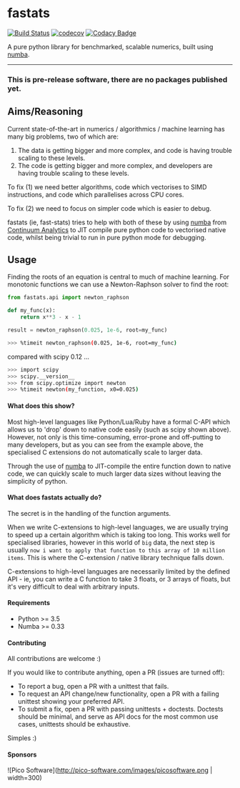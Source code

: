 # fastats
[![Build Status](https://travis-ci.org/fastats/fastats.svg?branch=master)](https://travis-ci.org/fastats/fastats)
[![codecov](https://codecov.io/gh/fastats/fastats/branch/master/graph/badge.svg)](https://codecov.io/gh/fastats/fastats)
[![Codacy Badge](https://api.codacy.com/project/badge/Grade/2199521147834d58b9f0e8e155c97309)](https://www.codacy.com/app/dave.willmer/fastats?utm_source=github.com&amp;utm_medium=referral&amp;utm_content=fastats/fastats&amp;utm_campaign=Badge_Grade)


A pure python library for benchmarked, scalable numerics, built using [numba](http://numba.pydata.org/).

---

### **This is pre-release software, there are no packages published yet.**

## Aims/Reasoning


Current state-of-the-art in numerics / algorithmics / machine learning has many big problems, two of which are:

1. The data is getting bigger and more complex, and code is having trouble scaling to these levels.
2. The code is getting bigger and more complex, and developers are having trouble scaling to these levels.

To fix (1) we need better algorithms, code which vectorises to SIMD instructions, and code which parallelises across CPU cores.

To fix (2) we need to focus on simpler code which is easier to debug.

fastats (ie, fast-stats) tries to help with both of these by using [numba](http://numba.pydata.org/) from [Continuum Analytics](https://www.continuum.io/) to JIT compile pure python code to vectorised native code, whilst being trivial to run in pure python mode for debugging.

## Usage

Finding the roots of an equation is central to much of machine learning. For monotonic functions we can use a Newton-Raphson solver to find the root:

```python
from fastats.api import newton_raphson

def my_func(x):
    return x**3 - x - 1

result = newton_raphson(0.025, 1e-6, root=my_func)
```


```bash
>>> %timeit newton_raphson(0.025, 1e-6, root=my_func)

```

compared with scipy 0.12 ...

 ```bash
 >>> import scipy
 >>> scipy.__version__
 >>> from scipy.optimize import newton
 >>> %timeit newton(my_function, x0=0.025)

 ```


#### What does this show?

Most high-level languages like Python/Lua/Ruby have a formal C-API which allows us to 'drop' down to native code easily (such as scipy shown above). However, not only is this time-consuming, error-prone and off-putting to many developers, but as you can see from the example above, the specialised C extensions do not automatically scale to larger data.

Through the use of [numba](http://numba.pydata.org/) to JIT-compile the entire function down to native code, we can quickly scale to much larger data sizes without leaving the simplicity of python.

#### What does fastats actually do?

The secret is in the handling of the function arguments.

When we write C-extensions to high-level languages, we are usually trying to speed up a certain algorithm which is taking too long. This works well for specialised libraries, however in this world of `big` data, the next step is usually `now i want to apply that function to this array of 10 million items`. This is where the C-extension / native library technique falls down.


C-extensions to high-level languages are necessarily limited by the defined API - ie, you can write a C function to take 3 floats, or 3 arrays of floats, but it's very difficult to deal with arbitrary inputs.

#### Requirements

- Python >= 3.5
- Numba >= 0.33


#### Contributing

All contributions are welcome :)

If you would like to contribute anything, open a PR (issues are turned off):

- To report a bug, open a PR with a unittest that fails.
- To request an API change/new functionality, open a PR with a failing unittest showing your preferred API.
- To submit a fix, open a PR with passing unittests + doctests. Doctests should be minimal, and serve as API docs for the most common use cases, unittests should be exhaustive.

Simples :)

#### Sponsors

![Pico Software](http://pico-software.com/images/picosoftware.png | width=300)
